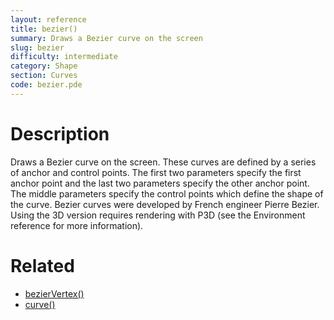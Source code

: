 ```yaml
---
layout: reference
title: bezier()
summary: Draws a Bezier curve on the screen
slug: bezier
difficulty: intermediate
category: Shape
section: Curves
code: bezier.pde
---
```


# Description

Draws a Bezier curve on the screen. These curves are defined by a series of anchor and control points. The first two parameters specify the first anchor point and the last two parameters specify the other anchor point. The middle parameters specify the control points which define the shape of the curve. Bezier curves were developed by French engineer Pierre Bezier. Using the 3D version requires rendering with P3D (see the Environment reference for more information).
# Related

- [bezierVertex()](beziervertex.html)
- [curve()](curve.html)
